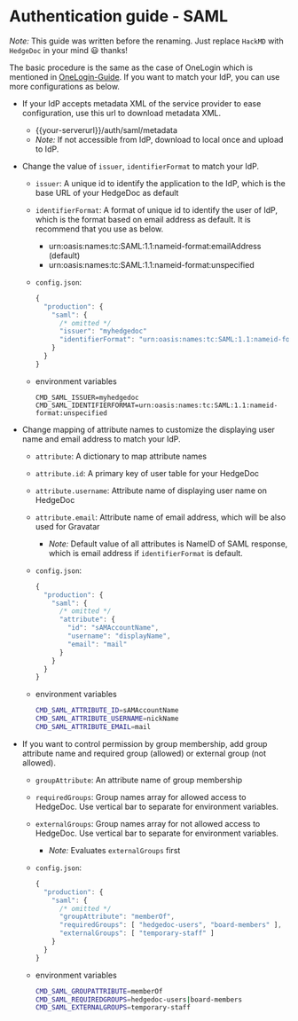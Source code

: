 # Authentication guide - SAML

*Note:* This guide was written before the renaming. Just replace `HackMD` with `HedgeDoc` in your mind 😃 thanks!

The basic procedure is the same as the case of OneLogin which is mentioned in [OneLogin-Guide](./saml-onelogin.md). If
you want to match your IdP, you can use more configurations as below.

- If your IdP accepts metadata XML of the service provider to ease configuration, use this url to download metadata XML.
    - {{your-serverurl}}/auth/saml/metadata
    - *Note:* If not accessible from IdP, download to local once and upload to IdP.

- Change the value of `issuer`, `identifierFormat` to match your IdP.
  - `issuer`: A unique id to identify the application to the IdP, which is the base URL of your HedgeDoc as default

  - `identifierFormat`: A format of unique id to identify the user of IdP, which is the format based on email address as default. It is recommend that you use as below.
    - urn:oasis:names:tc:SAML:1.1:nameid-format:emailAddress (default)
    - urn:oasis:names:tc:SAML:1.1:nameid-format:unspecified

  - `config.json`:
    ```javascript
    {
      "production": {
        "saml": {
          /* omitted */
          "issuer": "myhedgedoc"
          "identifierFormat": "urn:oasis:names:tc:SAML:1.1:nameid-format:unspecified"
        }
      }
    }
    ```

  - environment variables
    ```env
    CMD_SAML_ISSUER=myhedgedoc
    CMD_SAML_IDENTIFIERFORMAT=urn:oasis:names:tc:SAML:1.1:nameid-format:unspecified
    ```

- Change mapping of attribute names to customize the displaying user name and email address to match your IdP.
  - `attribute`: A dictionary to map attribute names
  
  - `attribute.id`: A primary key of user table for your HedgeDoc
  
  - `attribute.username`: Attribute name of displaying user name on HedgeDoc
  
  - `attribute.email`: Attribute name of email address, which will be also used for Gravatar
    - *Note:* Default value of all attributes is NameID of SAML response, which is email address if `identifierFormat` is default.

  - `config.json`:
    ```javascript
    {
      "production": {
        "saml": {
          /* omitted */
          "attribute": {
            "id": "sAMAccountName",
            "username": "displayName",
            "email": "mail"
          }
        }
      }
    }
    ```

  - environment variables
    ```sh
    CMD_SAML_ATTRIBUTE_ID=sAMAccountName
    CMD_SAML_ATTRIBUTE_USERNAME=nickName
    CMD_SAML_ATTRIBUTE_EMAIL=mail
    ```

- If you want to control permission by group membership, add group attribute name and required group (allowed) or external group (not allowed).
  - `groupAttribute`: An attribute name of group membership

  - `requiredGroups`: Group names array for allowed access to HedgeDoc. Use vertical bar to separate for environment variables.

  - `externalGroups`: Group names array for not allowed access to HedgeDoc. Use vertical bar to separate for environment variables.
    - *Note:* Evaluates `externalGroups` first

  - `config.json`:
    ```javascript
    {
      "production": {
        "saml": {
          /* omitted */
          "groupAttribute": "memberOf",
          "requiredGroups": [ "hedgedoc-users", "board-members" ],
          "externalGroups": [ "temporary-staff" ]
        }
      }
    }
    ```

  - environment variables
    ```sh
    CMD_SAML_GROUPATTRIBUTE=memberOf
    CMD_SAML_REQUIREDGROUPS=hedgedoc-users|board-members
    CMD_SAML_EXTERNALGROUPS=temporary-staff
    ```
